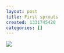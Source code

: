 ```yaml
---
layout: post
title: First sprouts
created: 1331745420
categories: []
---
```

<img src="http://24.media.tumblr.com/tumblr_m1ba4v3XZk1rsr8w3o1_500.jpg"/><br/><br/>
